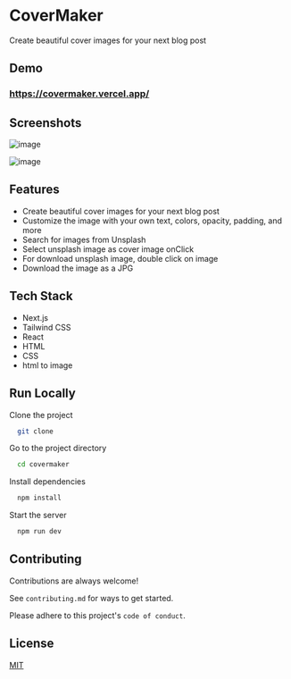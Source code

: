 # CoverMaker

Create beautiful cover images for your next blog post

## Demo

### https://covermaker.vercel.app/

## Screenshots

![image](https://user-images.githubusercontent.com/61316762/215318993-6f36eb66-7ed5-4a01-b7b4-5f093622d066.png)

![image](https://user-images.githubusercontent.com/61316762/215318995-80964f72-7532-44a0-af81-56ea99bf0afb.png)

## Features

-   Create beautiful cover images for your next blog post
-   Customize the image with your own text, colors, opacity, padding, and more
-   Search for images from Unsplash
-   Select unsplash image as cover image onClick
-   For download unsplash image, double click on image
-   Download the image as a JPG

## Tech Stack

-   Next.js
-   Tailwind CSS
-   React
-   HTML
-   CSS
-   html to image

## Run Locally

Clone the project

```bash
  git clone
```

Go to the project directory

```bash
  cd covermaker
```

Install dependencies

```bash
  npm install
```

Start the server

```bash
  npm run dev
```

## Contributing

Contributions are always welcome!

See `contributing.md` for ways to get started.

Please adhere to this project's `code of conduct`.

## License

[MIT](https://choosealicense.com/licenses/mit/)